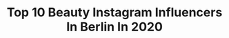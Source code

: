 ---
title: Top 10 Beauty Instagram Influencers In Berlin In 2020
description: >-
  Find top beauty Instagram influencers in Berlin in 2020. Most popular hashtags: #stayhome #beauty #sunday #selfie.
platform: Instagram
profiles:
  - username: "lamestudio_"
    fullname: >-
      LaMe Studio
    location: "Germany"
    followers: 8230
    engagement: 822
    commentsToLikes: 0.139561
    id: ck6tu81t8etzk0j712hvxn27x
    verified: false
    hashtags: "#newpic, #mamasupport, #personalisiert, #dekorieren"
  - username: "biancalalilu"
    fullname: >-
      Bianca Lalilu
    location: "Germany"
    followers: 22986
    engagement: 337
    commentsToLikes: 0.081747
    id: ck6u721s3j0qc0j710bw8zteo
    verified: false
    hashtags: "#caribbeansea, #hoodies, #vibes, #choreography"
  - username: "cocoink"
    fullname: >-
      Berlin 💒 | Techno 🏢
    location: "Germany"
    followers: 70850
    engagement: 169
    commentsToLikes: 0.048627
    id: ck6u72w79j5qs0j71l6ihsy47
    verified: false
    hashtags: "#khakinails, #skirt, #black, #pinkdress"
  - username: "finn.karstens"
    fullname: >-
      Finn Karstens Mediaproduction
    location: "Germany"
    followers: 7069
    engagement: 360
    commentsToLikes: 0.012936
    id: ck15sz5ayfjsn0i19l1msdk8s
    verified: false
    hashtags: "#herbst, #djironins, #portugal, #treemagic"
  - username: "katrinfromberlin"
    fullname: >-
      FASHION & LIFESTYLE BLOGGER
    location: "Germany"
    followers: 50565
    engagement: 121
    commentsToLikes: 0.049673
    id: ck8t8i9c4kkvp0j78cgpezbaq
    verified: false
    hashtags: "#youtuber, #quarantine, #urlaubaufbalkonien, #home"
  - username: "real.barbie.of.berlin"
    fullname: >-
      🇩🇪👑-𝐑𝐄𝐀𝐋•𝐁𝐀𝐑𝐁𝐈𝐄•𝐎𝐅•𝐁𝐄𝐑𝐋𝐈𝐍-👑🇮🇷
    location: "Germany"
    followers: 288850
    engagement: 135
    commentsToLikes: 0.037214
    id: ck14jo9kqlcst0i195p3ysx66
    verified: false
    hashtags: "#lashelovers, #wimpernverl, #livingdoll, #ibiza"
  - username: "littlemissbubu"
    fullname: >-
      
    location: "Germany"
    followers: 144538
    engagement: 195
    commentsToLikes: 0.030096
    id: ckap4bn7e6ma40i78gduz5xhq
    verified: false
    hashtags: "#kinder, #2020, #stayhome, #everydaybaby"
  - username: "samia.jasmin"
    fullname: >-
      𝐉 𝐀 𝐒 𝐌 𝐈 𝐍
    location: "Germany"
    followers: 10386
    engagement: 1326
    commentsToLikes: 0.198980
    id: ck8t31evi1j9q0j78t0xb4vdp
    verified: false
    hashtags: "#fitness, #quotes, #thingpositive, #longhair"
  - username: "what_petra_lovesandlikes"
    fullname: >-
      Petra Bosch
    location: "Germany"
    followers: 7588
    engagement: 617
    commentsToLikes: 0.073616
    id: ck9haga0ecf8s0j788vukmf2u
    verified: false
    hashtags: "#streetstyle, #vitaminc, #artwork, #reinigungs"
  - username: "alert.anna"
    fullname: >-
      Anna's Beautyblog 🇷🇺🇩🇪
    location: "Germany"
    followers: 7360
    engagement: 607
    commentsToLikes: 0.368634
    id: ckap4glir7afe0i7832y9drfq
    verified: false
    hashtags: "#newin, #drogeriebeauty, #biotin, #perfume"
---